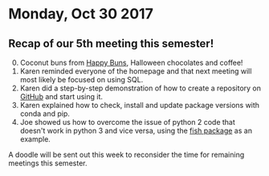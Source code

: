 # Monday, Oct 30 2017

## Recap of our 5th meeting this semester!
0. Coconut buns from [Happy Buns](http://goodfoodfinderaz.com/find-good-food/happy-buns-asian-bakery/), Halloween chocolates and coffee!
1. Karen reminded everyone of the homepage and that next meeting will most likely be focused on using SQL.
2. Karen did a step-by-step demonstration of how to create a repository on [GitHub](https://github.com/) and start using it.
3. Karen explained how to check, install and update package versions with conda and pip.
4. Joe showed us how to overcome the issue of python 2 code that doesn't work in python 3 and vice versa, using the [fish package](https://pypi.python.org/pypi/fish/) as an example.

A doodle will be sent out this week to reconsider the time for remaining meetings this semester.
